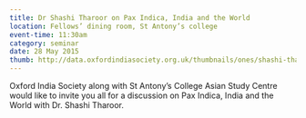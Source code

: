 ```yaml
---
title: Dr Shashi Tharoor on Pax Indica, India and the World
location: Fellows’ dining room, St Antony’s college
event-time: 11:30am
category: seminar
date: 28 May 2015
thumb: http://data.oxfordindiasociety.org.uk/thumbnails/ones/shashi-tharoor-pax-indica.png
---
```


Oxford India Society along with St Antony’s College Asian Study Centre 
would like to invite you all for a discussion on Pax Indica, 
India and the World with Dr. Shashi Tharoor.

